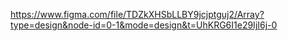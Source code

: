 https://www.figma.com/file/TDZkXHSbLLBY9jcjptguj2/Array?type=design&node-id=0-1&mode=design&t=UhKRG6I1e29IjI6j-0